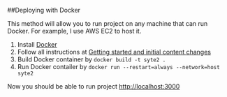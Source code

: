 ##Deploying with Docker

This method will allow you to run project on any machine that can run Docker. For example, I use AWS EC2 to host it.

1. Install [Docker](https://www.docker.com/)
2. Follow all instructions at [Getting started and initial content changes](start.md)
3. Build Docker container by `docker build -t syte2 .`
4. Run Docker contailer by `docker run --restart=always --network=host syte2`

Now you should be able to run project <http://localhost:3000>
